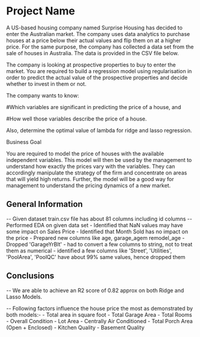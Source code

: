 # Project Name
A US-based housing company named Surprise Housing has decided to enter the Australian market. The company uses data analytics to purchase houses at a price below their actual values and flip them on at a higher price. For the same purpose, the company has collected a data set from the sale of houses in Australia. The data is provided in the CSV file below.

The company is looking at prospective properties to buy to enter the market. You are required to build a regression model using regularisation in order to predict the actual value of the prospective properties and decide whether to invest in them or not.
 
The company wants to know:

#Which variables are significant in predicting the price of a house, and

#How well those variables describe the price of a house.

 
Also, determine the optimal value of lambda for ridge and lasso regression.


Business Goal 

You are required to model the price of houses with the available independent variables. This model will then be used by the management to understand how exactly the prices vary with the variables. They can accordingly manipulate the strategy of the firm and concentrate on areas that will yield high returns. Further, the model will be a good way for management to understand the pricing dynamics of a new market.

## General Information

-- Given dataset train.csv file has about 81 columns including id columns
-- Performed EDA on given data set
	- Identified that NaN values may have some impact on Sales Price
	- Identified that Month Sold has no impact on the price
	- Prepared new columns like age, garage_agem remodel_age
	- Dropped 'GarageYrBlt'
	- had to convert a few columns to string, not to treat them as numerical
	- identified a few columns like 'Street', 'Utilities', 'PoolArea', 'PoolQC' have about 99% same values, hence dropped them
	
## Conclusions

-- We are able to achieve an R2 score of 0.82 approx on both Ridge and Lasso Models. 

-- Following factors influence the house price the most as demonstrated by both models:-
    - Total area in square foot
    - Total Garage Area
    - Total Rooms
    - Overall Condition
    - Lot Area
    - Centrally Air Conditioned
    - Total Porch Area (Open + Enclosed)
    - Kitchen Quality
    - Basement Quality
